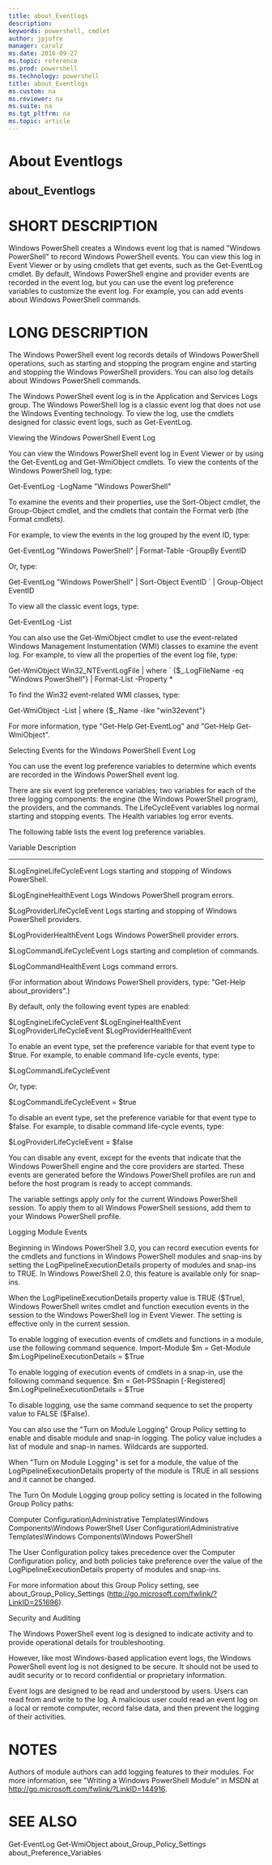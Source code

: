 ```yaml
---
title: about_Eventlogs
description: 
keywords: powershell, cmdlet
author: jpjofre
manager: carolz
ms.date: 2016-09-27
ms.topic: reference
ms.prod: powershell
ms.technology: powershell
title: about_Eventlogs
ms.custom: na
ms.reviewer: na
ms.suite: na
ms.tgt_pltfrm: na
ms.topic: article
---
```

# About Eventlogs
## about_Eventlogs


# SHORT DESCRIPTION

Windows PowerShell creates a Windows event log that is
named "Windows PowerShell" to record Windows PowerShell events. You can
view this log in Event Viewer or by using cmdlets that get events, such as
the Get-EventLog cmdlet. By default, Windows PowerShell engine and provider
events are recorded in the event log, but you can use the event log
preference variables to customize the event log. For example, you can add
events about Windows PowerShell commands.

# LONG DESCRIPTION

The Windows PowerShell event log records details of Windows PowerShell
operations, such as starting and stopping the program engine and starting
and stopping the Windows PowerShell providers. You can also log details
about Windows PowerShell commands.

The Windows PowerShell event log is in the Application and Services Logs
group. The Windows PowerShell log is a classic event log that does not use
the Windows Eventing technology. To view the log, use the cmdlets designed
for classic event logs, such as Get-EventLog.

Viewing the Windows PowerShell Event Log

You can view the Windows PowerShell event log in Event Viewer or by
using the Get-EventLog and Get-WmiObject cmdlets. To view the contents
of the Windows PowerShell log, type:

Get-EventLog -LogName "Windows PowerShell"

To examine the events and their properties, use the Sort-Object cmdlet,
the Group-Object cmdlet, and the cmdlets that contain the Format verb
(the Format cmdlets).

For example, to view the events in the log grouped by the event ID, type:

Get-EventLog "Windows PowerShell" | Format-Table -GroupBy EventID

Or, type:

Get-EventLog "Windows PowerShell" | Sort-Object EventID `
| Group-Object EventID

To view all the classic event logs, type:

Get-EventLog -List

You can also use the Get-WmiObject cmdlet to use the event-related
Windows Management Instumentation (WMI) classes to examine the event log.
For example, to view all the properties of the event log file, type:

Get-WmiObject Win32_NTEventLogFile | where `
{$_.LogFileName -eq "Windows PowerShell"} | Format-List -Property *

To find the Win32 event-related WMI classes, type:

Get-WmiObject -List | where {$_.Name -like "win32event"}

For more information, type "Get-Help Get-EventLog" and
"Get-Help Get-WmiObject".

Selecting Events for the Windows PowerShell Event Log

You can use the event log preference variables to determine which events
are recorded in the Windows PowerShell event log.

There are six event log preference variables; two variables for each of
the three logging components: the engine (the Windows PowerShell
program), the providers, and the commands. The LifeCycleEvent variables
log normal starting and stopping events. The Health variables log error
events.

The following table lists the event log preference variables.

Variable                     Description
--------------------------   ----------------------------------------

$LogEngineLifeCycleEvent     Logs starting and stopping of
Windows PowerShell.

$LogEngineHealthEvent        Logs Windows PowerShell program errors.

$LogProviderLifeCycleEvent   Logs starting and stopping of
Windows PowerShell providers.

$LogProviderHealthEvent      Logs Windows PowerShell provider errors.

$LogCommandLifeCycleEvent    Logs starting and completion of commands.

$LogCommandHealthEvent       Logs command errors.

(For information about Windows PowerShell providers,
type: "Get-Help about_providers".)

By default, only the following event types are enabled:

$LogEngineLifeCycleEvent
$LogEngineHealthEvent
$LogProviderLifeCycleEvent
$LogProviderHealthEvent

To enable an event type, set the preference variable for that event type
to $true. For example, to enable command life-cycle events, type:

$LogCommandLifeCycleEvent

Or, type:

$LogCommandLifeCycleEvent = $true

To disable an event type, set the preference variable for that event type
to $false. For example, to disable command life-cycle events, type:

$LogProviderLifeCycleEvent = $false

You can disable any event, except for the events that indicate that the
Windows PowerShell engine and the core providers are started. These events
are generated before the Windows PowerShell profiles are run and before
the host program is ready to accept commands.

The variable settings apply only for the current Windows PowerShell
session. To apply them to all Windows PowerShell sessions, add them to
your Windows PowerShell profile.

Logging Module Events

Beginning in Windows PowerShell 3.0, you can record execution events for the cmdlets
and functions in Windows PowerShell modules and snap-ins by setting the
LogPipelineExecutionDetails property of modules and snap-ins to TRUE. In Windows
PowerShell 2.0, this feature is available only for snap-ins.

When the LogPipelineExecutionDetails property value is TRUE ($True), Windows PowerShell
writes cmdlet and function execution events in the session to the Windows PowerShell
log in Event Viewer. The setting is effective only in the current session.

To enable logging of execution events of cmdlets and functions in a module, use the
following command sequence.
Import-Module <ModuleName>
$m = Get-Module <ModuleName>
$m.LogPipelineExecutionDetails = $True

To enable logging of execution events of cmdlets in a snap-in, use the following
command sequence.
$m = Get-PSSnapin <SnapInName> [-Registered]
$m.LogPipelineExecutionDetails = $True

To disable logging, use the same command sequence to set the property
value to FALSE ($False).

You can also use the "Turn on Module Logging" Group Policy setting to enable
and disable module and snap-in logging. The policy value includes a list of
module and snap-in names. Wildcards are supported.

When "Turn on Module Logging" is set for a module, the value of the
LogPipelineExecutionDetails property of the module is TRUE in all sessions
and it cannot be changed.

The Turn On Module Logging group policy setting is located in the following
Group Policy paths:

Computer Configuration\Administrative Templates\Windows Components\Windows PowerShell
User Configuration\Administrative Templates\Windows Components\Windows PowerShell

The User Configuration policy takes precedence over the Computer Configuration policy,
and both policies take preference over the value of the LogPipelineExecutionDetails
property of modules and snap-ins.

For more information about this Group Policy setting, see about_Group_Policy_Settings
(http://go.microsoft.com/fwlink/?LinkID=251696).

Security and Auditing

The Windows PowerShell event log is designed to indicate activity and
to provide operational details for troubleshooting.

However, like most Windows-based application event logs, the
Windows PowerShell event log is not designed to be secure. It should not
be used to audit security or to record confidential or proprietary
information.

Event logs are designed to be read and understood by users. Users can
read from and write to the log. A malicious user could read an event log
on a local or remote computer, record false data, and then prevent the
logging of their activities.

# NOTES

Authors of module authors can add logging features to
their modules. For more information, see "Writing a Windows PowerShell Module" in
MSDN at http://go.microsoft.com/fwlink/?LinkID=144916.

# SEE ALSO

Get-EventLog
Get-WmiObject
about_Group_Policy_Settings
about_Preference_Variables

